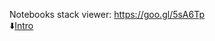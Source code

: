 Notebooks stack viewer: https://goo.gl/5sA6Tp  
:arrow_down:<a href="https://goo.gl/L1F5Mq" target="_blank">Intro</a>
